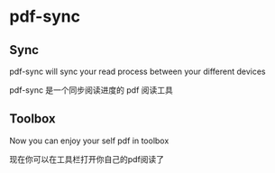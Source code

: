 # pdf-sync

## Sync

pdf-sync will sync your read process between your different devices

pdf-sync 是一个同步阅读进度的 pdf 阅读工具

## Toolbox

Now you can enjoy your self pdf in toolbox

现在你可以在工具栏打开你自己的pdf阅读了
